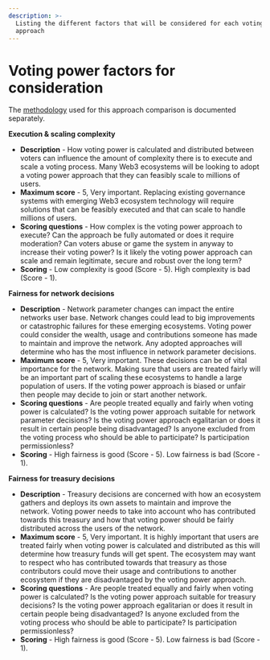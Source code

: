 ```yaml
---
description: >-
  Listing the different factors that will be considered for each voting power
  approach
---
```


# Voting power factors for consideration

The [methodology](../../analysis/approach-comparison-methodology.md) used for this approach comparison is documented separately.



**Execution & scaling complexity**

* **Description** - How voting power is calculated and distributed between voters can influence the amount of complexity there is to execute and scale a voting process. Many Web3 ecosystems will be looking to adopt a voting power approach that they can feasibly scale to millions of users.
* **Maximum score** - 5, Very important. Replacing existing governance systems with emerging Web3 ecosystem technology will require solutions that can be feasibly executed and that can scale to handle millions of users.
* **Scoring questions** - How complex is the voting power approach to execute? Can the approach be fully automated or does it require moderation? Can voters abuse or game the system in anyway to increase their voting power? Is it likely the voting power approach can scale and remain legitimate, secure and robust over the long term?
* **Scoring** - Low complexity is good (Score - 5). High complexity is bad (Score - 1).



**Fairness for network decisions**

* **Description** - Network parameter changes can impact the entire networks user base. Network changes could lead to big improvements or catastrophic failures for these emerging ecosystems. Voting power could consider the wealth, usage and contributions someone has made to maintain and improve the network. Any adopted approaches will determine who has the most influence in network parameter decisions.
* **Maximum score** - 5, Very important. These decisions can be of vital importance for the network. Making sure that users are treated fairly will be an important part of scaling these ecosystems to handle a large population of users. If the voting power approach is biased or unfair then people may decide to join or start another network.
* **Scoring questions** - Are people treated equally and fairly when voting power is calculated? Is the voting power approach suitable for network parameter decisions? Is the voting power approach egalitarian or does it result in certain people being disadvantaged? Is anyone excluded from the voting process who should be able to participate? Is participation permissionless?
* **Scoring** - High fairness is good (Score - 5). Low fairness is bad (Score - 1).



**Fairness for treasury decisions**

* **Description** - Treasury decisions are concerned with how an ecosystem gathers and deploys its own assets to maintain and improve the network. Voting power needs to take into account who has contributed towards this treasury and how that voting power should be fairly distributed across the users of the network.
* **Maximum score** - 5, Very important. It is highly important that users are treated fairly when voting power is calculated and distributed as this will determine how treasury funds will get spent. The ecosystem may want to respect who has contributed towards that treasury as those contributors could move their usage and contributions to another ecosystem if they are disadvantaged by the voting power approach.
* **Scoring questions** - Are people treated equally and fairly when voting power is calculated? Is the voting power approach suitable for treasury decisions? Is the voting power approach egalitarian or does it result in certain people being disadvantaged? Is anyone excluded from the voting process who should be able to participate? Is participation permissionless?
* **Scoring** - High fairness is good (Score - 5). Low fairness is bad (Score - 1).
